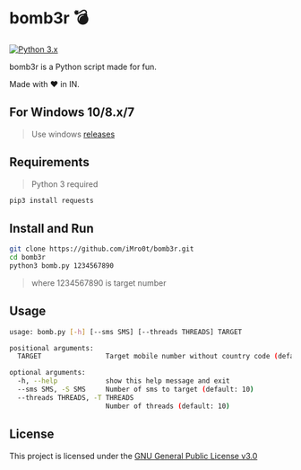 # bomb3r 💣
[![Python 3.x](https://img.shields.io/badge/Python-3.x-yellow.svg)](http://www.python.org/download/)

bomb3r is a Python script made for fun.

Made with ❤ in IN.

## For Windows 10/8.x/7

> Use windows [releases](https://github.com/iMro0t/bomb3r/releases)

## Requirements
>Python 3 required
```bash
pip3 install requests
```

## Install and Run

```bash
git clone https://github.com/iMro0t/bomb3r.git
cd bomb3r
python3 bomb.py 1234567890
```
>where 1234567890 is target number

## Usage

```bash
usage: bomb.py [-h] [--sms SMS] [--threads THREADS] TARGET

positional arguments:
  TARGET                Target mobile number without country code (default:+91)

optional arguments:
  -h, --help            show this help message and exit
  --sms SMS, -S SMS     Number of sms to target (default: 10)
  --threads THREADS, -T THREADS 
                        Number of threads (default: 10)
```

## License
This project is licensed under the [GNU General Public License v3.0](https://github.com/iMro0t/bomb3r/blob/master/LICENSE)

